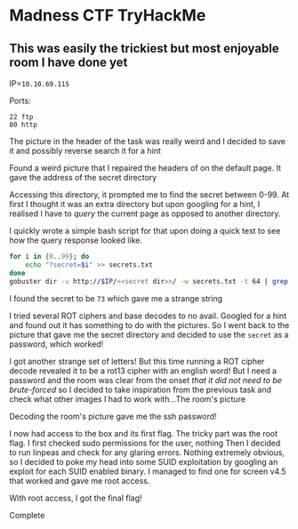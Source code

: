 # Madness CTF TryHackMe
## This was easily the trickiest but most enjoyable room I have done yet

IP=`10.10.69.115`

Ports:
```
22 ftp
80 http
```

The picture in the header of the task was really weird and I decided to save it and possibly reverse search it for a hint

Found a weird picture that I repaired the headers of on the default page.
It gave the address of the secret directory

Accessing this directory, it prompted me to find the secret between 0-99. At first I thought it was an extra directory but upon googling for a hint, I realised I have to _query_ the current page as opposed to another directory.

I quickly wrote a simple bash script for that upon doing a quick test to see how the query response looked like.

```bash
for i in {0..99}; do
    echo "?secret=$i" >> secrets.txt
done
gobuster dir -u http://$IP/<<secret dir>>/ -w secrets.txt -t 64 | grep -vE "407|408"
```

I found the secret to be `73` which gave me a strange string

I tried several ROT ciphers and base decodes to no avail. Googled for a hint and found out it has something to do with the pictures. So I went back to the picture that gave me the secret directory and decided to use the `secret` as a password, which worked!

I got another strange set of letters! But this time running a ROT cipher decode revealed it to be a rot13 cipher with an english word!
But I need a password and the room was clear from the onset _that it did not need to be brute-forced_ so I decided to take inspiration from the previous task and check what other images I had to work with...The room's picture

Decoding the room's picture gave me the ssh password!

I now had access to the box and its first flag.
The tricky part was the root flag. 
I first checked sudo permissions for the user, nothing
Then I decided to run linpeas and check for any glaring errors.
Nothing extremely obvious, so I decided to poke my head into some SUID exploitation by googling an exploit for each SUID enabled binary. I managed to find one for screen v4.5 that worked and gave me root access.

With root access, I got the final flag!

Complete
